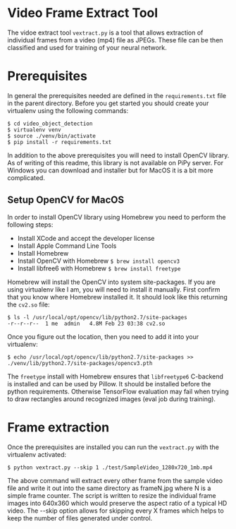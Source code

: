 
# Video Frame Extract Tool

The vidoe extract tool `vextract.py` is a tool that allows extraction of
individual frames from a video (mp4) file as JPEGs. These file can be then
classified and used for training of your neural network.

# Prerequisites

In general the prerequisites needed are defined in the `requirements.txt` file
in the parent directory. Before you get started you should create your virtualenv
using the following commands:

```
$ cd video_object_detection
$ virtualenv venv
$ source ./venv/bin/activate
$ pip install -r requirements.txt
```

In addition to the above prerequisites you will need to install OpenCV library.
As of writing of this readme, this library is not available on PiPy server. For
Windows you can download and installer but for MacOS it is a bit more complicated.

## Setup OpenCV for MacOS

In order to install OpenCV library using Homebrew you need to perform the following
steps:
* Install XCode and accept the developer license
* Install Apple Command Line Tools
* Install Homebrew
* Install OpenCV with Homebrew `$ brew install opencv3`
* Install libfree6 with Homebrew `$ brew install freetype`

Homebrew will install the OpenCV into system site-packages. If you are using
virtualenv like I am, you will need to install it manually. First confirm
that you know where Homebrew installed it. It should look like this returning
the `cv2.so` file:

```
$ ls -l /usr/local/opt/opencv/lib/python2.7/site-packages
-r--r--r--  1 me  admin   4.8M Feb 23 03:38 cv2.so
```

Once you figure out the location, then you need to add it into your virtualenv:

`$ echo /usr/local/opt/opencv/lib/python2.7/site-packages >> ./venv/lib/python2.7/site-packages/opencv3.pth`

The `freetype` install with Homebrew ensures that `libfreetype6` C-backend is
installed and can be used by Pillow. It should be installed before the
python requirements. Otherwise TensorFlow evaluation may fail when trying
to draw rectangles around recognized images (eval job during training).
 

# Frame extraction

Once the prerequisites are installed you can run the `vextract.py` with the
virtualenv activated:

`$ python vextract.py --skip 1 ./test/SampleVideo_1280x720_1mb.mp4`

The above command will extract every other frame from the sample video file and
write it out into the same directory as frameN.jpg where N is a simple frame
counter.  The script is written to resize the individual frame images into
640x360 which would preserve the aspect ratio of a typical HD video. The --skip
option allows for skipping every X frames which helps to keep the number of files
generated under control.
